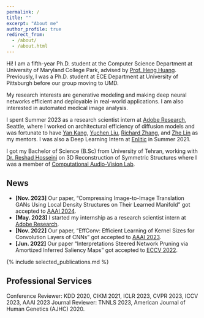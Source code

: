 ```yaml
---
permalink: /
title: ""
excerpt: "About me"
author_profile: true
redirect_from: 
  - /about/
  - /about.html
---
```


Hi! I am a fifth-year Ph.D. student at the Computer Science Department at University of Maryland College Park, advised 
by [Prof. Heng Huang](https://www.cs.umd.edu/~heng/). Previously, I was a Ph.D. student at ECE Department at University
of Pittsburgh before our group moving to UMD.

My research interests are generative modeling and making deep neural networks efficient and deployable in real-world
applications. I am also interested in automated medical image analysis.

I spent Summer 2023 as a research scientist intern at [Adobe Research](https://research.adobe.com/), Seattle, where I 
worked on architectural efficiency of diffusion models and was fortunate to have 
[Yan Kang](https://research.adobe.com/person/yan-kang/), [Yuchen Liu](https://lychenyoko.github.io/), 
[Richard Zhang](https://richzhang.github.io/), and [Zhe Lin](https://research.adobe.com/person/zhe-lin/) 
as my mentors. I was also a Deep Learning Intern at [Enlitic](https://enlitic.com/) in Summer 2021.

I got my Bachelor of Science (B.Sc) from University of Tehran, working with [Dr. Reshad Hosseini](https://ece.ut.ac.ir/en/~reshad.hosseini) on 3D Reconstruction of Symmetric Structures where I was a member of [Computational Audio-Vision Lab](https://visionlab.ut.ac.ir/index.html).

News
------
- **[Nov. 2023]** Our paper, “Compressing Image-to-Image Translation GANs Using Local Density Structures on Their Learned Manifold” got accepted to [AAAI 2024](https://aaai.org/aaai-conference/).
- **[May. 2023]** I started my internship as a research scientist intern at [Adobe Research](https://research.adobe.com/).
- **[Nov. 2022]** Our paper, “EffConv: Efficient Learning of Kernel Sizes for Convolution Layers of CNNs” got accepted to [AAAI 2023](https://aaai-23.aaai.org/).
- **[Jun. 2022]** Our paper “Interpretations Steered Network Pruning via Amortized Inferred Saliency Maps” got accepted to [ECCV 2022](https://eccv2022.ecva.net/).


{% include selected_publications.md %}

Professional Services
------
Conference Reviewer: KDD 2020, CIKM 2021, ICLR 2023, CVPR 2023, ICCV 2023, AAAI 2023
Journal Reviewer: TNNLS 2023, American Journal of Human Genetics (AJHC) 2020.